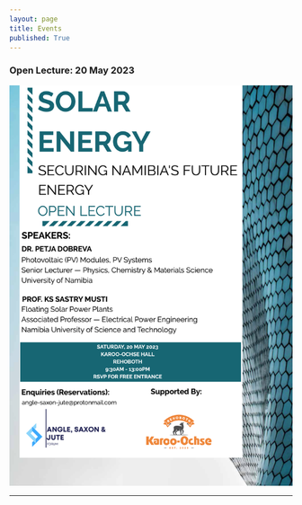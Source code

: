 ```yaml
---
layout: page
title: Events
published: True
---
```


### Open Lecture: 20 May 2023
![Open Lecture](/images/posts/open_lect_poster_solar_20052023.png)

---
